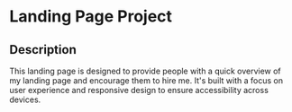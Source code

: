 # Landing Page Project
## Description 
This landing page is designed to provide people with a quick overview of my landing page and encourage them to hire me. It's built with a focus on user experience and responsive design to ensure accessibility across devices.
